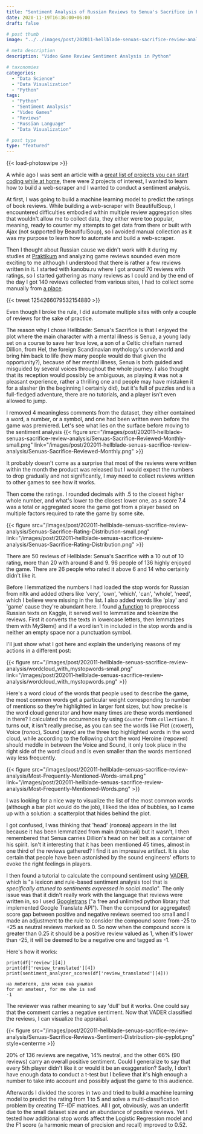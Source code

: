 ```yaml
---
title: "Sentiment Analysis of Russian Reviews to Senua's Sacrifice in Python"
date: 2020-11-19T16:36:00+06:00
draft: false

# post thumb
image: "../../images/post/202011-hellblade-senuas-sacrifice-review-analysis/hellblade-rule-based-sentiment-analysis.png"

# meta description
description: "Video Game Review Sentiment Analysis in Python"

# taxonomies
categories:
  - "Data Science"
  - "Data Visualization"
  - "Python"
tags:
  - "Python"
  - "Sentiment Analysis"
  - "Video Games"
  - "Reviews"
  - "Russian Language"
  - "Data Visualization"

# post type
type: "featured"
---
```

{{< load-photoswipe >}}

A while ago I was sent an article with a [great list of projects you can start coding while at home](https://medium.com/better-programming/a-great-list-of-projects-you-can-start-coding-while-at-home-237a8a922543), there were 2 projects of interest, I wanted to learn how to build a web-scraper and I wanted to conduct a sentiment analysis.

At first, I was going to build a machine learning model to predict the ratings of book reviews. While building a web-scraper with BeautifulSoup, I encountered difficulties embodied within multiple review aggregation sites that wouldn't allow me to collect data, they either were too popular, meaning, ready to counter my attempts to get data from there or built with Ajax (not supported by BeautifulSoup), so I avoided manual collection as it was my purpose to learn how to automate and build a web-scraper.

Then I thought about Russian cause we didn't work with it during my studies at [Praktikum](/on-my-studies-at-yandex-praktikum/) and analyzing game reviews sounded even more exciting to me although I understood that there is rather a few reviews written in it. I started with kanobu.ru where I got around 70 reviews with ratings, so I started gathering as many reviews as I could and by the end of the day I got 140 reviews collected from various sites, I had to collect some manually from [a place](https://otzovik.com/reviews/hellblade_senua_s_sacrifice-igra_dlya_pc/).

{{< tweet 1254266079532154880 >}}

Even though I broke the rule, I did automate multiple sites with only a couple of reviews for the sake of practice.

The reason why I chose Hellblade: Senua's Sacrifice is that I enjoyed the plot where the main character with a mental illness is Senua, a young lady set on a course to save her true love, a son of a Celtic chieftain named Dillion, from Hel, the foreign Scandinavian mythology's underworld and bring him back to life (how many people would do that given the opportunity?), because of her mental illness, Senua is both guided and misguided by several voices throughout the whole journey. I also thought that its reception would possibly be ambiguous, as playing it was not a pleasant experience, rather a thrilling one and people may have mistaken it for a slasher (in the beginning I certainly did), but it's full of puzzles and is a full-fledged adventure, there are no tutorials, and a player isn't even allowed to jump.

I removed 4 meaningless comments from the dataset, they either contained a word, a number, or a symbol, and one had been written even before the game was premiered.
Let's see what lies on the surface before moving to the sentiment analysis
{{< figure src="/images/post/202011-hellblade-senuas-sacrifice-review-analysis/Senuas-Sacrifice-Reviewed-Monthly-small.png" link="/images/post/202011-hellblade-senuas-sacrifice-review-analysis/Senuas-Sacrifice-Reviewed-Monthly.png" >}}

It probably doesn't come as a surprise that most of the reviews were written within the month the product was released but I would expect the numbers to drop gradually and not significantly, I may need to collect reviews written to other games to see how it works.

Then come the ratings.
I rounded decimals with .5 to the closest higher whole number, and what's lower to the closest lower one, as a score 7.4 was a total or aggregated score the game got from a player based on multiple factors required to rate the game by some site.

{{< figure src="/images/post/202011-hellblade-senuas-sacrifice-review-analysis/Senuas-Sacrifice-Rating-Distribution-small.png" link="/images/post/202011-hellblade-senuas-sacrifice-review-analysis/Senuas-Sacrifice-Rating-Distribution.png" >}}

There are 50 reviews of Hellblade: Senua's Sacrifice with a 10 out of 10 rating, more than 20 with around 8 and 9. 96 people of 136 highly enjoyed the game. There are 26 people who rated it above 6 and 14 who certainly didn't like it.

Before I lemmatized the numbers I had loaded the stop words for Russian from nltk and added others like 'very', 'own', 'which', 'can', 'whole', 'need', which I believe were missing in the list. I also added words like 'play' and 'game' cause they're abundant here.
I found [a function](https://www.kaggle.com/alxmamaev/how-to-easy-preprocess-russian-text) to preprocess Russian texts on Kaggle, it served well to lemmatize and tokenize the reviews. First it converts the texts in lowercase letters, then lemmatizes them with MyStem() and if a word isn't in included in the stop words and is neither an empty space nor a punctuation symbol.

I'll just show what I got here and explain the underlying reasons of my actions in a different post:

{{< figure src="/images/post/202011-hellblade-senuas-sacrifice-review-analysis/wordcloud_with_mystopwords-small.png" link="/images/post/202011-hellblade-senuas-sacrifice-review-analysis/wordcloud_with_mystopwords.png" >}}

Here's a word cloud of the words that people used to describe the game, the most common words get a particular weight corresponding to number of mentions so they're highlighted in larger font sizes, but how precise is the word cloud generator and how many times are these words mentioned in there? I calculated the occurrences by using `Counter` from `collections`.
It turns out, it isn't really precise, as you can see the words like Plot (сюжет), Voice (голос), Sound (звук) are the three top highlighted words in the word cloud, while according to the following chart the word Heroine (героиня) should meddle in between the Voice and Sound, it only took place in the right side of the word cloud and is even smaller than the words mentioned way less frequently.

{{< figure src="/images/post/202011-hellblade-senuas-sacrifice-review-analysis/Most-Frequently-Mentioned-Words-small.png" link="/images/post/202011-hellblade-senuas-sacrifice-review-analysis/Most-Frequently-Mentioned-Words.png" >}}

I was looking for a nice way to visualize the list of the most common words (although a bar plot would do the job), I liked the idea of bubbles, so I came up with a solution: a scatterplot that hides behind the plot.

I got confused, I was thinking that 'head' (голова) appears in the list because it has been lemmatized from main (главный) but it wasn't, I then remembered that Senua carries Dillion's head on her belt as a container of his spirit. Isn't it interesting that it has been mentioned 45 times, almost in one third of the reviews gathered? I find it an impressive artifact. It is also certain that people have been astonished by the sound engineers' efforts to evoke the right feelings in players.

I then found a tutorial to calculate the compound sentiment using [VADER](https://github.com/cjhutto/vaderSentiment), which is "a lexicon and rule-based sentiment analysis tool that is *specifically attuned to sentiments expressed in social media*". The only issue was that it didn't really work with the language that reviews were written in, so I used [Googletrans](https://pypi.org/project/googletrans/) ("a free and unlimited python library that implemented Google Translate API").
Then the compound (or aggregated) score gap between positive and negative reviews seemed too small and I made an adjustment to the rule to consider the compound score from -25 to +25 as neutral reviews marked as 0.
So now when the compound score is greater than 0.25 it should be a positive review valued as 1, when it's lower than -25, it will be deemed to be a negative one and tagged as -1.

Here's how it works:

```
print(df['review'][4])
print(df['review_translated'][4])
print(sentiment_analyzer_scores(df['review_translated'][4]))
```

```
на любителя, для меня она унылая
for an amateur, for me she is sad
-1
```

The reviewer was rather meaning to say 'dull' but it works. One could say that the comment carries a negative sentiment. Now that VADER classified the reviews, I can visualize the appraisal.

{{< figure src="/images/post/202011-hellblade-senuas-sacrifice-review-analysis/Senuas-Sacrifice-Reviews-Sentiment-Distribution-pie-pyplot.png" style=centerme >}}

20% of 136 reviews are negative, 14% neutral, and the other 66% (90 reviews) carry an overall positive sentiment. Could I generalize to say that every 5th player didn't like it or would it be an exaggeration? Sadly, I don't have enough data to conduct a t-test but I believe that it's high enough a number to take into account and possibly adjust the game to this audience.

Afterwards I divided the scores in two and tried to build a machine learning model to predict the rating from 1 to 5 and solve a multi-classification problem by creating TF-IDF matrices. All I got, obviously, was an underfit due to the small dataset size and an abundance of positive reviews. Yet I tested how additional stop words affect the Logistic Regression model and the F1 score (a harmonic mean of precision and recall) improved to 0.52.
